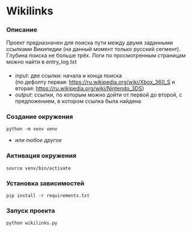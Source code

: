 # Wikilinks


### Описание
Проект предназначен для поиска пути между двумя заданными ссылками Википедии (на данный момент только русский сегмент). </br>
Глубина поиска не больше трёх. Логи по просмотренным страницам можно найти в entry_log.txt 

####
- *input*: две ссылки: начала и конца поиска </br>(по дефолту первая: https://ru.wikipedia.org/wiki/Xbox_360_S и вторая: https://ru.wikipedia.org/wiki/Nintendo_3DS)
- *output*: ссылки, по которым можно дойти от первой до второй, с предложением, в котором ссылка была найдена

### Создание окружения
```shell script
python -m venv venv
```
- *или любое другое*

### Активация окружения
```shell script
source venv/bin/activate
```

### Установка зависимостей
```shell script
pip install -r requirements.txt
```

### Запуск проекта
```shell script
python wikilinks.py
```